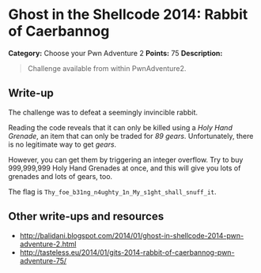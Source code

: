 # Ghost in the Shellcode 2014: Rabbit of Caerbannog

**Category:** Choose your Pwn Adventure 2
**Points:** 75
**Description:**

> Challenge available from within PwnAdventure2.

## Write-up

The challenge was to defeat a seemingly invincible rabbit.

Reading the code reveals that it can only be killed using a _Holy Hand Grenade_, an item that can only be traded for _89 gears_. Unfortunately, there is no legitimate way to get _gears_.

However, you can get them by triggering an integer overflow. Try to buy 999,999,999 Holy Hand Grenades at once, and this will give you lots of grenades and lots of gears, too.

The flag is `Thy_foe_b31ng_n4ughty_1n_My_s1ght_shall_snuff_it`.

## Other write-ups and resources

* <http://balidani.blogspot.com/2014/01/ghost-in-shellcode-2014-pwn-adventure-2.html>
* <http://tasteless.eu/2014/01/gits-2014-rabbit-of-caerbannog-pwn-adventure-75/>
